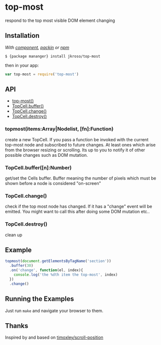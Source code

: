 
# top-most

  respond to the top most visible DOM element changing

## Installation

_With [component](//github.com/component/component), [packin](//github.com/jkroso/packin) or [npm](//github.com/isaacs/npm)_  

	$ {package mananger} install jkroso/top-most

then in your app:

```js
var top-most = require('top-most')
```

## API

- [top-most()](#topmostitemsarraynodelistfnfunction)
- [TopCell.buffer()](#topcellbuffernnumber)
- [TopCell.change()](#topcellchange)
- [TopCell.destroy()](#topcelldestroy)

### topmost(items:Array|Nodelist, [fn]:Function)

  create a new TopCell. If you pass a function be invoked with the current top-most node and subscribed to future changes. At least ones which arise from the browser resizing or scrolling. Its up to you to notify it of other possible changes such as DOM mutation.

### TopCell.buffer([n]:Number)

  get/set the Cells buffer. Buffer meaning the number of pixels which must be shown before a node is considered "on-screen"

### TopCell.change()

  check if the top most node has changed. If it has a
  "change" event will be emitted. You might want to call this after doing some DOM mutation etc..

### TopCell.destroy()

  clean up

## Example

```js
topmost(document.getElementsByTagName('section'))
  .buffer(30)
  .on('change', function(el, index){
    console.log('the %dth item the top-most', index)
  })
  .change()
```

## Running the Examples

Just run `make` and navigate your browser to them.

## Thanks

Inspired by and based on [timoxley/scroll-position](//github.com/timoxley/scroll-position)

